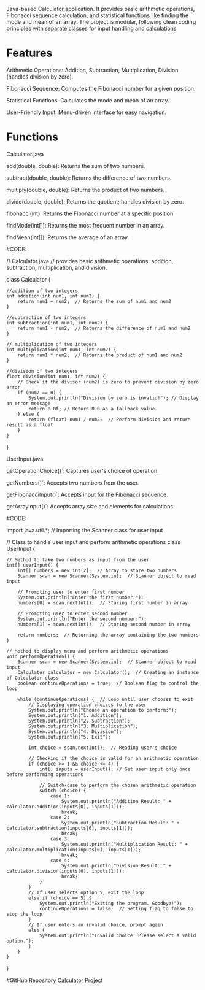 

Java-based Calculator application. It provides basic arithmetic operations, Fibonacci sequence calculation, and statistical functions like finding the mode and mean of an array. The project is modular, following clean coding principles with separate classes for input handling and calculations


# Features
Arithmetic Operations: Addition, Subtraction, Multiplication,
Division (handles division by zero).

Fibonacci Sequence: Computes the Fibonacci number for a given position.

Statistical Functions: Calculates the mode and mean of an array.

User-Friendly Input: Menu-driven interface for easy navigation.

# Functions

Calculator.java


  add(double, double): Returns the sum of two numbers.
  
  subtract(double, double): Returns the difference of two numbers.
  
  multiply(double, double): Returns the product of two numbers.
  
  divide(double, double): Returns the quotient; handles division by zero.
  
  fibonacci(int): Returns the Fibonacci number at a specific position.
  
  findMode(int[]): Returns the most frequent number in an array.
  
  findMean(int[]): Returns the average of an array.

#CODE:

// Calculator.java
// provides basic arithmetic operations: addition, subtraction, multiplication, and division.

class Calculator {

    //addition of two integers
    int addition(int num1, int num2) {
        return num1 + num2;  // Returns the sum of num1 and num2
    }

    //subtraction of two integers
    int subtraction(int num1, int num2) {
        return num1 - num2;  // Returns the difference of num1 and num2
    }

    // multiplication of two integers
    int multiplication(int num1, int num2) {
        return num1 * num2;  // Returns the product of num1 and num2
    }

    //division of two integers
    float division(int num1, int num2) {
        // Check if the divisor (num2) is zero to prevent division by zero error
        if (num2 == 0) {
            System.out.println("Division by zero is invalid!"); // Display an error message
            return 0.0f; // Return 0.0 as a fallback value
        } else {
            return (float) num1 / num2;  // Perform division and return result as a float
        }
    }
}


  

UserInput.java
  
  getOperationChoice()`: Captures user's choice of operation.
 
  getNumbers()`: Accepts two numbers from the user.
  
  getFibonacciInput()`: Accepts input for the Fibonacci sequence.
  
  getArrayInput()`: Accepts array size and elements for calculations.

  #CODE:
  
  import java.util.*;  // Importing the Scanner class for user input

// Class to handle user input and perform arithmetic operations
class UserInput {

    // Method to take two numbers as input from the user
    int[] userInput() {
        int[] numbers = new int[2];  // Array to store two numbers
        Scanner scan = new Scanner(System.in);  // Scanner object to read input

        // Prompting user to enter first number
        System.out.println("Enter the first number:");
        numbers[0] = scan.nextInt();  // Storing first number in array

        // Prompting user to enter second number
        System.out.println("Enter the second number:");
        numbers[1] = scan.nextInt();  // Storing second number in array

        return numbers;  // Returning the array containing the two numbers
    }

    // Method to display menu and perform arithmetic operations
    void performOperation() {
        Scanner scan = new Scanner(System.in);  // Scanner object to read input
        Calculator calculator = new Calculator();  // Creating an instance of Calculator class
        boolean continueOperations = true;  // Boolean flag to control the loop

        while (continueOperations) {  // Loop until user chooses to exit
            // Displaying operation choices to the user
            System.out.println("Choose an operation to perform:");
            System.out.println("1. Addition");
            System.out.println("2. Subtraction");
            System.out.println("3. Multiplication");
            System.out.println("4. Division");
            System.out.println("5. Exit");

            int choice = scan.nextInt();  // Reading user's choice

            // Checking if the choice is valid for an arithmetic operation
            if (choice >= 1 && choice <= 4) {
                int[] inputs = userInput(); // Get user input only once before performing operations
                
                // Switch-case to perform the chosen arithmetic operation
                switch (choice) {
                    case 1:
                        System.out.println("Addition Result: " + calculator.addition(inputs[0], inputs[1]));
                        break;
                    case 2:
                        System.out.println("Subtraction Result: " + calculator.subtraction(inputs[0], inputs[1]));
                        break;
                    case 3:
                        System.out.println("Multiplication Result: " + calculator.multiplication(inputs[0], inputs[1]));
                        break;
                    case 4:
                        System.out.println("Division Result: " + calculator.division(inputs[0], inputs[1]));
                        break;
                }
            } 
            // If user selects option 5, exit the loop
            else if (choice == 5) {
                System.out.println("Exiting the program. Goodbye!");
                continueOperations = false;  // Setting flag to false to stop the loop
            } 
            // If user enters an invalid choice, prompt again
            else {
                System.out.println("Invalid choice! Please select a valid option.");
            }
        }
    }
}



#GitHub Repository
[Calculator Project](https://github.com/your-username/calculator)



